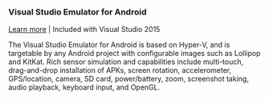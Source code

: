 ### Visual Studio Emulator for Android

[Learn more](https://www.visualstudio.com/en-us/features/msft-android-emulator-vs) | Included with Visual Studio 2015

The Visual Studio Emulator for Android is based on Hyper-V, and is targetable by any Android project with configurable images such as Lollipop and KitKat. Rich sensor simulation and capabilities include multi-touch, drag-and-drop installation of APKs, screen rotation, accelerometer, GPS/location, camera, SD card, power/battery, zoom, screenshot taking, audio playback, keyboard input, and OpenGL.
